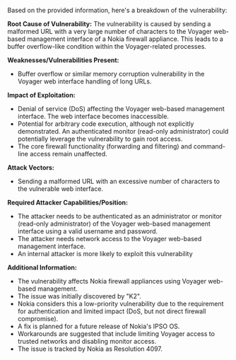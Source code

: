 Based on the provided information, here's a breakdown of the vulnerability:

**Root Cause of Vulnerability:**
The vulnerability is caused by sending a malformed URL with a very large number of characters to the Voyager web-based management interface of a Nokia firewall appliance. This leads to a buffer overflow-like condition within the Voyager-related processes.

**Weaknesses/Vulnerabilities Present:**
- Buffer overflow or similar memory corruption vulnerability in the Voyager web interface handling of long URLs.

**Impact of Exploitation:**
- Denial of service (DoS) affecting the Voyager web-based management interface. The web interface becomes inaccessible.
- Potential for arbitrary code execution, although not explicitly demonstrated. An authenticated monitor (read-only administrator) could potentially leverage the vulnerability to gain root access.
- The core firewall functionality (forwarding and filtering) and command-line access remain unaffected.

**Attack Vectors:**
- Sending a malformed URL with an excessive number of characters to the vulnerable web interface.

**Required Attacker Capabilities/Position:**
- The attacker needs to be authenticated as an administrator or monitor (read-only administrator) of the Voyager web-based management interface using a valid username and password.
- The attacker needs network access to the Voyager web-based management interface.
- An internal attacker is more likely to exploit this vulnerability

**Additional Information:**
- The vulnerability affects Nokia firewall appliances using Voyager web-based management.
- The issue was initially discovered by "K2".
- Nokia considers this a low-priority vulnerability due to the requirement for authentication and limited impact (DoS, but not direct firewall compromise).
- A fix is planned for a future release of Nokia's IPSO OS.
- Workarounds are suggested that include limiting Voyager access to trusted networks and disabling monitor access.
- The issue is tracked by Nokia as Resolution 4097.